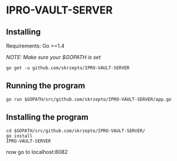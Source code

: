 # IPRO-VAULT-SERVER

## Installing

Requirements:
Go >=1.4


*NOTE: Make sure your $GOPATH is set*

``
go get -u github.com/skrzepto/IPRO-VAULT-SERVER
``

## Running the program

``
go run $GOPATH/src/github.com/skrzepto/IPRO-VAULT-SERVER/app.go
``

## Installing the program

```
cd $GOPATH/src/github.com/skrzepto/IPRO-VAULT-SERVER/
go install
IPRO-VAULT-SERVER
```

now go to localhost:8082

